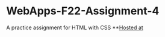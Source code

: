 # WebApps-F22-Assignment-4
A practice assignment for HTML with CSS
**[Hosted at](https://44-563-web-apps-f22.github.io/44563-webapps-assignment-4-saikolli9999/)